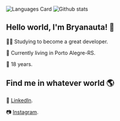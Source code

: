 ![Languages Card](https://github-readme-stats.vercel.app/api/top-langs/?username=bryanauta&theme=dark) ![Github stats](https://github-readme-stats.vercel.app/api?username=bryanauta&show_icons=true&theme=dark) 

<h2>Hello world, I'm Bryanauta! 👋</h2>
<p>👨‍💻 Studying to become a great developer. </p>
<p>📌 Currently living in Porto Alegre-RS.</p>
<p>📅 18 years.</p>

<h2>Find me in whatever world 🌎</h2>
<p>💼 <a href="https://www.linkedin.com/in/bryanauta/">LinkedIn</a>.</p>
<p>📷 <a href="https://www.instagram.com/bryanauta/">Instagram</a>.</p>

<!--
**Bryanauta/Bryanauta** is a ✨ _special_ ✨ repository because its `README.md` (this file) appears on your GitHub profile.

Here are some ideas to get you started:

- 🔭 I’m currently working on ...
- 🌱 I’m currently learning ...
- 👯 I’m looking to collaborate on ...
- 🤔 I’m looking for help with ...
- 💬 Ask me about ...
- 📫 How to reach me: ...
- 😄 Pronouns: ...
- ⚡ Fun fact: ...
-->
